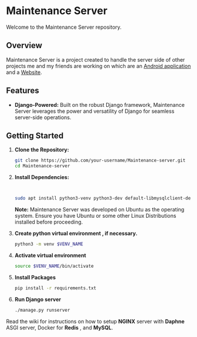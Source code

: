 # Maintenance Server

Welcome to the Maintenance Server repository.

## Overview

Maintenance Server is a project created to handle the server side of other projects me and my friends are working on which are an [Android application](https://github.com/SUFIYANJT/application32) and a [Website](https://github.com/karthikeyan-ks/Maintenance-client/).

## Features

- **Django-Powered:** Built on the robust Django framework, Maintenance Server leverages the power and versatility of Django for seamless server-side operations.

## Getting Started

1. **Clone the Repository:**
    ```bash
    git clone https://github.com/your-username/Maintenance-server.git
    cd Maintenance-server
    ```

2. **Install Dependencies:**
    ```bash
    
    
    sudo apt install python3-venv python3-dev default-libmysqlclient-dev build-essential pkg-config python3-pip gcc gdb
    
    
    ```

    **Note:** Maintenance Server was developed on Ubuntu as the operating system. Ensure you have Ubuntu or some other Linux Distributions installed before proceeding.

3. **Create python virtual environment , if necessary.**
    
    ```bash
    python3 -m venv $VENV_NAME
    ```
4. **Activate virtual environment**
    ```bash
    source $VENV_NAME/bin/activate
    ```
5. **Install Packages**
    ```bash
    pip install -r requirements.txt
    ```
6. **Run Django server**
    ```bash
    ./manage.py runserver
    ```
    
Read the wiki for instructions on how to setup **NGINX** server with **Daphne** ASGI server, Docker for **Redis** , and **MySQL**.
